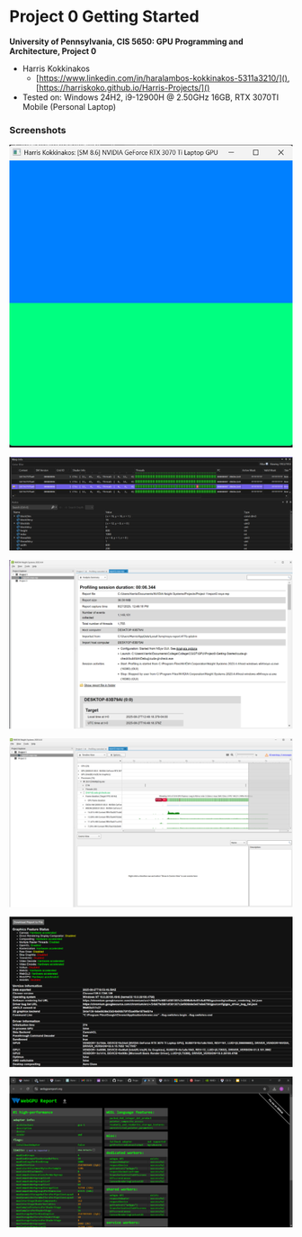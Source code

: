Project 0 Getting Started
====================

**University of Pennsylvania, CIS 5650: GPU Programming and Architecture, Project 0**

* Harris Kokkinakos
  * [https://www.linkedin.com/in/haralambos-kokkinakos-5311a3210/](), [https://harriskoko.github.io/Harris-Projects/]()
* Tested on: Windows 24H2, i9-12900H @ 2.50GHz 16GB, RTX 3070TI Mobile (Personal Laptop)

### Screenshots

![](images/2-1-2.png)

![](images/2-1-3.png)

![](images/AnalysisTab.png)

![](images/Timeline.png)



![](images/WebGL.png)

![](images/WebGPU.png)